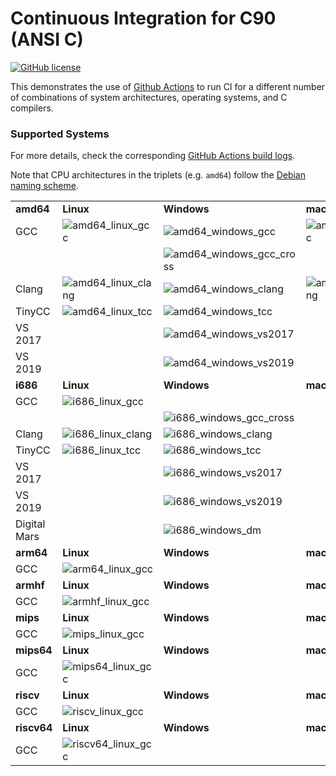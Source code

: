 # Continuous Integration for C90 (ANSI C)

[![GitHub license](https://img.shields.io/github/license/ariya/hello-c90)](https://github.com/ariya/hello-c90/blob/master/LICENSE)

This demonstrates the use of [Github Actions](https://help.github.com/en/actions) to run CI for a different number of combinations of system architectures, operating systems, and C compilers.

### Supported Systems

For more details, check the corresponding [GitHub Actions build logs](https://github.com/ariya/hello-c90/actions).

Note that CPU architectures in the triplets (e.g. `amd64`) follow the [Debian naming scheme](https://www.debian.org/ports/).

|              |                                                                                                |                                                                                                                        |                                                                                                |
|--------------|------------------------------------------------------------------------------------------------|------------------------------------------------------------------------------------------------------------------------|------------------------------------------------------------------------------------------------|
| **amd64**    | **Linux**                                                                                      | **Windows**                                                                                                            | **macOS**                                                                                      |
|          GCC | ![amd64_linux_gcc](https://github.com/ariya/hello-c90/workflows/amd64_linux_gcc/badge.svg)     | ![amd64_windows_gcc](https://github.com/ariya/hello-c90/workflows/amd64_windows_gcc/badge.svg)                         | ![amd64_macos_gcc](https://github.com/ariya/hello-c90/workflows/amd64_macos_gcc/badge.svg)     |
|              |                                                                                                | ![amd64_windows_gcc_cross](https://github.com/ariya/hello-c90/actions/workflows/amd64_windows_gcc_cross.yml/badge.svg) |                                                                                                |
|        Clang | ![amd64_linux_clang](https://github.com/ariya/hello-c90/workflows/amd64_linux_clang/badge.svg) | ![amd64_windows_clang](https://github.com/ariya/hello-c90/workflows/amd64_windows_clang/badge.svg)                     | ![amd64_macos_clang](https://github.com/ariya/hello-c90/workflows/amd64_macos_clang/badge.svg) |
|       TinyCC | ![amd64_linux_tcc](https://github.com/ariya/hello-c90/workflows/amd64_linux_tcc/badge.svg)     | ![amd64_windows_tcc](https://github.com/ariya/hello-c90/workflows/amd64_windows_tcc/badge.svg)                         |                                                                                                |
|      VS 2017 |                                                                                                | ![amd64_windows_vs2017](https://github.com/ariya/hello-c90/workflows/amd64_windows_vs2017/badge.svg)                   |                                                                                                |
|      VS 2019 |                                                                                                | ![amd64_windows_vs2019](https://github.com/ariya/hello-c90/workflows/amd64_windows_vs2019/badge.svg)                   |                                                                                                |
| **i686**     | **Linux**                                                                                      | **Windows**                                                                                                            | **macOS**                                                                                      |
|          GCC | ![i686_linux_gcc](https://github.com/ariya/hello-c90/workflows/i686_linux_gcc/badge.svg)       |                                                                                                                        |                                                                                                |
|              |                                                                                                | ![i686_windows_gcc_cross](https://github.com/ariya/hello-c90/actions/workflows/i686_windows_gcc_cross.yml/badge.svg)   |                                                                                                |
|        Clang | ![i686_linux_clang](https://github.com/ariya/hello-c90/workflows/i686_linux_clang/badge.svg)   | ![i686_windows_clang](https://github.com/ariya/hello-c90/workflows/i686_windows_clang/badge.svg)                       |                                                                                                |
|       TinyCC | ![i686_linux_tcc](https://github.com/ariya/hello-c90/workflows/i686_linux_tcc/badge.svg)       | ![i686_windows_tcc](https://github.com/ariya/hello-c90/workflows/i686_windows_tcc/badge.svg)                           |                                                                                                |
|      VS 2017 |                                                                                                | ![i686_windows_vs2017](https://github.com/ariya/hello-c90/workflows/i686_windows_vs2017/badge.svg)                     |                                                                                                |
|      VS 2019 |                                                                                                | ![i686_windows_vs2019](https://github.com/ariya/hello-c90/workflows/i686_windows_vs2019/badge.svg)                     |                                                                                                |
| Digital Mars |                                                                                                | ![i686_windows_dm](https://github.com/ariya/hello-c90/workflows/i686_windows_dm/badge.svg)                             |                                                                                                |
| **arm64**    | **Linux**                                                                                      | **Windows**                                                                                                            | **macOS**                                                                                      |
|          GCC |  ![arm64_linux_gcc](https://github.com/ariya/hello-c90/workflows/arm64_linux_gcc/badge.svg)    |                                                                                                                        |                                                                                                |
| **armhf**    | **Linux**                                                                                      | **Windows**                                                                                                            | **macOS**                                                                                      |
|          GCC |  ![armhf_linux_gcc](https://github.com/ariya/hello-c90/workflows/armhf_linux_gcc/badge.svg)    |                                                                                                                        |                                                                                                |
| **mips**     | **Linux**                                                                                      | **Windows**                                                                                                            | **macOS**                                                                                      |
|          GCC |  ![mips_linux_gcc](https://github.com/ariya/hello-c90/workflows/mips_linux_gcc/badge.svg)      |                                                                                                                        |                                                                                                |
| **mips64**   | **Linux**                                                                                      | **Windows**                                                                                                            | **macOS**                                                                                      |
|          GCC |  ![mips64_linux_gcc](https://github.com/ariya/hello-c90/workflows/mips64_linux_gcc/badge.svg)  |                                                                                                                        |                                                                                                |
| **riscv**    | **Linux**                                                                                      | **Windows**                                                                                                            | **macOS**                                                                                      |
|          GCC |  ![riscv_linux_gcc](https://github.com/ariya/hello-c90/workflows/riscv_linux_gcc/badge.svg)    |                                                                                                                        |                                                                                                |
| **riscv64**  | **Linux**                                                                                      | **Windows**                                                                                                            | **macOS**                                                                                      |
|          GCC |  ![riscv64_linux_gcc](https://github.com/ariya/hello-c90/workflows/riscv64_linux_gcc/badge.svg)|                                                                                                                        |                                                                                                |

